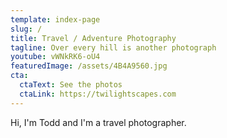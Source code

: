 ```yaml
---
template: index-page
slug: /
title: Travel / Adventure Photography
tagline: Over every hill is another photograph
youtube: vWNkRK6-oU4
featuredImage: /assets/4B4A9560.jpg
cta:
  ctaText: See the photos
  ctaLink: https://twilightscapes.com
---
```


Hi, I'm Todd and I'm a travel photographer.




